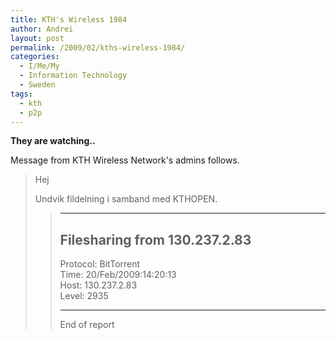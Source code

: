 ```yaml
---
title: KTH's Wireless 1984
author: Andrei
layout: post
permalink: /2009/02/kths-wireless-1984/
categories:
  - I/Me/My
  - Information Technology
  - Sweden
tags:
  - kth
  - p2p
---
```

**They are watching..**

Message from KTH Wireless Network's admins follows.

> Hej
> 
> Undvik fildelning i samband med KTHOPEN.
> 
> > -----------  
> > Filesharing from 130.237.2.83  
> > -----------  
> >  
> > Protocol: BitTorrent  
> > Time: 20/Feb/2009:14:20:13  
> > Host: 130.237.2.83  
> > Level: 2935  
> >  
> > -----------  
> > End of report